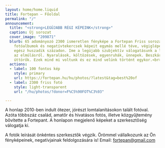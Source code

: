 ```yaml
---
layout: home/home.liquid
title: Fortepan — Főoldal
permalink: "/"
announcement:
  title: "<strong>LEGÚJABB RÉGI KÉPEINK</strong>"
  caption: Új sorozat
  cover_image: "209871"
  blurb: 65 adományozó 2300 ismeretlen fényképe a Fortepan Friss sorozatában. A családi
    fotóalbumok és negatívtekercsek képeit egymás mellé téve, végiglépegethetünk az
    egész huszadik századon. Ime a legújabb szubjektív válogatásunk a létezésről és
    az elmúlásról. Nyaralások, költözések, egyenruhák, ünnepek. Beszkártosok, disszidensek,
    úttörők. Ezek mind mi voltunk és ez mind velünk történt egykor.<br>
  actions:
  - label: 100 fontos kép
    style: primary
    url: https://fortepan.hu/hu/photos/?latest&tag=best%20of
  - label: 2300 friss fotó
    style: light-transparent
    url: "/hu/photos/?donor=F%C5%90FOT%C3%93"

---
```

A honlap 2010-ben indult ötezer, jórészt lomtalanításokon talált fotóval. Azóta többszáz család, amatőr és hivatásos fotós, illetve közgyűjtemény bővítette a Fortepant. A honlapon megjelenő képeket a szerkesztőség válogatja ki.

A fotók leírását önkéntes szerkesztők végzik. Örömmel vállalkozunk az Ön fényképeinek, negatívjainak feldolgozására is! Email: [fortepan@gmail.com](mailto:fortepan@gmail.com)